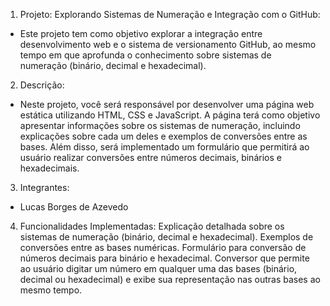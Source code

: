 1. Projeto: Explorando Sistemas de Numeração e Integração com o GitHub:
  - Este projeto tem como objetivo explorar a integração entre desenvolvimento web e o sistema de versionamento GitHub, ao mesmo tempo em que aprofunda o conhecimento sobre sistemas de numeração (binário, decimal e hexadecimal).
  
2. Descrição:
  - Neste projeto, você será responsável por desenvolver uma página web estática utilizando HTML, CSS e JavaScript. A página terá como objetivo apresentar informações sobre os sistemas de numeração, incluindo explicações sobre cada um deles e exemplos de conversões entre as bases. Além disso, será implementado um formulário que permitirá ao usuário realizar conversões entre números decimais, binários e hexadecimais.

3. Integrantes:
  - Lucas Borges de Azevedo

4. Funcionalidades Implementadas:
  Explicação detalhada sobre os sistemas de numeração (binário, decimal e hexadecimal).
  Exemplos de conversões entre as bases numéricas.
  Formulário para conversão de números decimais para binário e hexadecimal.
  Conversor que permite ao usuário digitar um número em qualquer uma das bases (binário, decimal ou hexadecimal) e exibe sua representação nas outras bases ao mesmo tempo.
